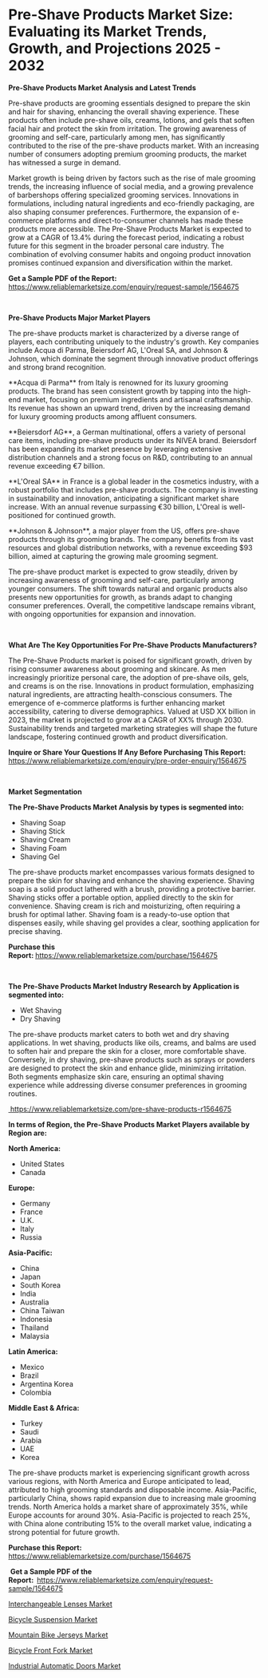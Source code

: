 <p><h1>Pre-Shave Products Market Size: Evaluating its Market Trends, Growth, and Projections 2025 - 2032</h1></p><p><strong>Pre-Shave Products Market Analysis and Latest Trends</strong></p>
<p><p>Pre-shave products are grooming essentials designed to prepare the skin and hair for shaving, enhancing the overall shaving experience. These products often include pre-shave oils, creams, lotions, and gels that soften facial hair and protect the skin from irritation. The growing awareness of grooming and self-care, particularly among men, has significantly contributed to the rise of the pre-shave products market. With an increasing number of consumers adopting premium grooming products, the market has witnessed a surge in demand.</p><p>Market growth is being driven by factors such as the rise of male grooming trends, the increasing influence of social media, and a growing prevalence of barbershops offering specialized grooming services. Innovations in formulations, including natural ingredients and eco-friendly packaging, are also shaping consumer preferences. Furthermore, the expansion of e-commerce platforms and direct-to-consumer channels has made these products more accessible. The Pre-Shave Products Market is expected to grow at a CAGR of 13.4% during the forecast period, indicating a robust future for this segment in the broader personal care industry. The combination of evolving consumer habits and ongoing product innovation promises continued expansion and diversification within the market.</p></p>
<p><strong>Get a Sample PDF of the Report:&nbsp;</strong> <a href="https://www.reliablemarketsize.com/enquiry/request-sample/1564675?utm_campaign=1131&utm_medium=2&utm_source=Github&utm_content=ia&utm_term=04042025&utm_id=pre-shave-products">https://www.reliablemarketsize.com/enquiry/request-sample/1564675</a></p>
<p>&nbsp;</p>
<p><strong>Pre-Shave Products Major Market Players</strong></p>
<p><p>The pre-shave products market is characterized by a diverse range of players, each contributing uniquely to the industry's growth. Key companies include Acqua di Parma, Beiersdorf AG, L'Oreal SA, and Johnson & Johnson, which dominate the segment through innovative product offerings and strong brand recognition.</p><p>**Acqua di Parma** from Italy is renowned for its luxury grooming products. The brand has seen consistent growth by tapping into the high-end market, focusing on premium ingredients and artisanal craftsmanship. Its revenue has shown an upward trend, driven by the increasing demand for luxury grooming products among affluent consumers.</p><p>**Beiersdorf AG**, a German multinational, offers a variety of personal care items, including pre-shave products under its NIVEA brand. Beiersdorf has been expanding its market presence by leveraging extensive distribution channels and a strong focus on R&D, contributing to an annual revenue exceeding €7 billion.</p><p>**L'Oreal SA** in France is a global leader in the cosmetics industry, with a robust portfolio that includes pre-shave products. The company is investing in sustainability and innovation, anticipating a significant market share increase. With an annual revenue surpassing €30 billion, L'Oreal is well-positioned for continued growth.</p><p>**Johnson & Johnson**, a major player from the US, offers pre-shave products through its grooming brands. The company benefits from its vast resources and global distribution networks, with a revenue exceeding $93 billion, aimed at capturing the growing male grooming segment.</p><p>The pre-shave product market is expected to grow steadily, driven by increasing awareness of grooming and self-care, particularly among younger consumers. The shift towards natural and organic products also presents new opportunities for growth, as brands adapt to changing consumer preferences. Overall, the competitive landscape remains vibrant, with ongoing opportunities for expansion and innovation.</p></p>
<p>&nbsp;</p>
<p><strong>What Are The Key Opportunities For Pre-Shave Products Manufacturers?</strong></p>
<p><p>The Pre-Shave Products market is poised for significant growth, driven by rising consumer awareness about grooming and skincare. As men increasingly prioritize personal care, the adoption of pre-shave oils, gels, and creams is on the rise. Innovations in product formulation, emphasizing natural ingredients, are attracting health-conscious consumers. The emergence of e-commerce platforms is further enhancing market accessibility, catering to diverse demographics. Valued at USD XX billion in 2023, the market is projected to grow at a CAGR of XX% through 2030. Sustainability trends and targeted marketing strategies will shape the future landscape, fostering continued growth and product diversification.</p></p>
<p><strong>Inquire or Share Your Questions If Any Before Purchasing This Report:</strong> <a href="https://www.reliablemarketsize.com/enquiry/pre-order-enquiry/1564675?utm_campaign=1131&utm_medium=2&utm_source=Github&utm_content=ia&utm_term=04042025&utm_id=pre-shave-products">https://www.reliablemarketsize.com/enquiry/pre-order-enquiry/1564675</a></p>
<p>&nbsp;</p>
<p><strong>Market Segmentation</strong></p>
<p><strong>The Pre-Shave Products Market Analysis by types is segmented into:</strong></p>
<p><ul><li>Shaving Soap</li><li>Shaving Stick</li><li>Shaving Cream</li><li>Shaving Foam</li><li>Shaving Gel</li></ul></p>
<p><p>The pre-shave products market encompasses various formats designed to prepare the skin for shaving and enhance the shaving experience. Shaving soap is a solid product lathered with a brush, providing a protective barrier. Shaving sticks offer a portable option, applied directly to the skin for convenience. Shaving cream is rich and moisturizing, often requiring a brush for optimal lather. Shaving foam is a ready-to-use option that dispenses easily, while shaving gel provides a clear, soothing application for precise shaving.</p></p>
<p><strong>Purchase this Report:&nbsp;</strong><a href="https://www.reliablemarketsize.com/purchase/1564675?utm_campaign=1131&utm_medium=2&utm_source=Github&utm_content=ia&utm_term=04042025&utm_id=pre-shave-products">https://www.reliablemarketsize.com/purchase/1564675</a></p>
<p>&nbsp;</p>
<p><strong>The Pre-Shave Products Market Industry Research by Application is segmented into:</strong></p>
<p><ul><li>Wet Shaving</li><li>Dry Shaving</li></ul></p>
<p><p>The pre-shave products market caters to both wet and dry shaving applications. In wet shaving, products like oils, creams, and balms are used to soften hair and prepare the skin for a closer, more comfortable shave. Conversely, in dry shaving, pre-shave products such as sprays or powders are designed to protect the skin and enhance glide, minimizing irritation. Both segments emphasize skin care, ensuring an optimal shaving experience while addressing diverse consumer preferences in grooming routines.</p></p>
<p><a href="https://www.reliablemarketsize.com/pre-shave-products-r1564675?utm_campaign=1131&utm_medium=2&utm_source=Github&utm_content=ia&utm_term=04042025&utm_id=pre-shave-products">&nbsp;https://www.reliablemarketsize.com/pre-shave-products-r1564675</a></p>
<p><strong>In terms of Region, the Pre-Shave Products Market Players available by Region are:</strong></p>
<p>
    <p> <strong> North America: </strong>
        <ul>
            <li>United States</li>
            <li>Canada</li>
        </ul>
        </p> 
    <p> <strong> Europe: </strong>
        <ul>
            <li>Germany</li>
            <li>France</li>
            <li>U.K.</li>
            <li>Italy</li>
            <li>Russia</li>
        </ul>
        </p> 
    <p> <strong> Asia-Pacific: </strong>
        <ul>
            <li>China</li>
            <li>Japan</li>
            <li>South Korea</li>
            <li>India</li>
            <li>Australia</li>
            <li>China Taiwan</li>
            <li>Indonesia</li>
            <li>Thailand</li>
            <li>Malaysia</li>
        </ul>
        </p> 
    <p> <strong> Latin America: </strong>
        <ul>
            <li>Mexico</li>
            <li>Brazil</li>
            <li>Argentina Korea</li>
            <li>Colombia</li>
        </ul>
        </p> 
    <p> <strong> Middle East & Africa: </strong>
        <ul>
            <li>Turkey</li>
            <li>Saudi</li>
            <li>Arabia</li>
            <li>UAE</li>
            <li>Korea</li>
        </ul>
    </p>
    </p>
<p><p>The pre-shave products market is experiencing significant growth across various regions, with North America and Europe anticipated to lead, attributed to high grooming standards and disposable income. Asia-Pacific, particularly China, shows rapid expansion due to increasing male grooming trends. North America holds a market share of approximately 35%, while Europe accounts for around 30%. Asia-Pacific is projected to reach 25%, with China alone contributing 15% to the overall market value, indicating a strong potential for future growth.</p></p>
<p><strong>Purchase this Report: </strong><a href="https://www.reliablemarketsize.com/purchase/1564675?utm_campaign=1131&utm_medium=2&utm_source=Github&utm_content=ia&utm_term=04042025&utm_id=pre-shave-products">https://www.reliablemarketsize.com/purchase/1564675</a></p>
<p>&nbsp;<strong>Get a Sample PDF of the Report:&nbsp;&nbsp;</strong><a href="https://www.reliablemarketsize.com/enquiry/request-sample/1564675?utm_campaign=1131&utm_medium=2&utm_source=Github&utm_content=ia&utm_term=04042025&utm_id=pre-shave-products">https://www.reliablemarketsize.com/enquiry/request-sample/1564675</a></p>
<p><strong></strong></p>
<p><p><a href="https://github.com/leptouwrites/Market-Research-Report-List-1/blob/main/interchangeable-lenses-market.md?utm_campaign=1131&utm_medium=2&utm_source=Github&utm_content=ia&utm_term=04042025&utm_id=pre-shave-products">Interchangeable Lenses Market</a></p><p><a href="https://github.com/colloerrinbp/Market-Research-Report-List-1/blob/main/bicycle-suspension-market.md?utm_campaign=1131&utm_medium=2&utm_source=Github&utm_content=ia&utm_term=04042025&utm_id=pre-shave-products">Bicycle Suspension Market</a></p><p><a href="https://github.com/etapaqanee/Market-Research-Report-List-1/blob/main/mountain-bike-jerseys-market.md?utm_campaign=1131&utm_medium=2&utm_source=Github&utm_content=ia&utm_term=04042025&utm_id=pre-shave-products">Mountain Bike Jerseys Market</a></p><p><a href="https://github.com/wilzeryammy/Market-Research-Report-List-1/blob/main/bicycle-front-fork-market.md?utm_campaign=1131&utm_medium=2&utm_source=Github&utm_content=ia&utm_term=04042025&utm_id=pre-shave-products">Bicycle Front Fork Market</a></p><p><a href="https://github.com/sphaabrose/Market-Research-Report-List-1/blob/main/industrial-automatic-doors-market.md?utm_campaign=1131&utm_medium=2&utm_source=Github&utm_content=ia&utm_term=04042025&utm_id=pre-shave-products">Industrial Automatic Doors Market</a></p></p>
